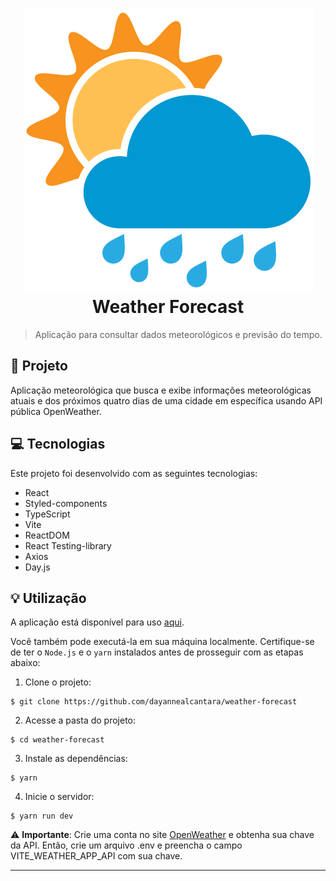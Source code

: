 <h1 align="center" style="text-align: center;">
  <img alt="Logo do TypeWeather" src="./public/logo.png" style="vertical-align: small;">
  Weather Forecast
</h1>

> Aplicação para consultar dados meteorológicos e previsão do tempo.

<h2 id="project">📁 Projeto</h2>

Aplicação meteorológica que busca e exibe informações meteorológicas atuais e dos próximos quatro dias de uma cidade em específica usando API pública OpenWeather.

<h2 id="technologies">💻 Tecnologias</h2>

Este projeto foi desenvolvido com as seguintes tecnologias:

- React
- Styled-components
- TypeScript
- Vite
- ReactDOM
- React Testing-library
- Axios
- Day.js

<h2 id="usage">💡 Utilização</h2>

A aplicação está disponível para uso [aqui](https://weather-forecast-kohl-tau.vercel.app/).

Você também pode executá-la em sua máquina localmente. Certifique-se de ter o `Node.js` e o `yarn` instalados antes de prosseguir com as etapas abaixo:

1. Clone o projeto:

```
$ git clone https://github.com/dayannealcantara/weather-forecast
```

2. Acesse a pasta do projeto:

```
$ cd weather-forecast
```

3. Instale as dependências:

```
$ yarn
```

4. Inicie o servidor:

```
$ yarn run dev
```

⚠️ **Importante**: Crie uma conta no site [OpenWeather](https://openweathermap.org/api) e obtenha sua chave da API. Então, crie um arquivo .env e preencha o campo VITE_WEATHER_APP_API com sua chave.

---
